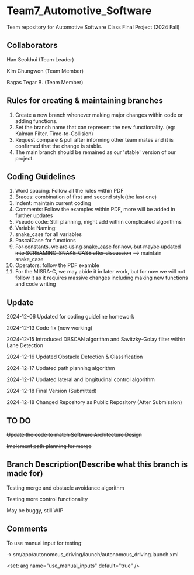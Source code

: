 # Team7_Automotive_Software
Team repository for Automotive Software Class Final Project (2024 Fall)

Collaborators
----------------
Han Seokhui (Team Leader)

Kim Chungwon (Team Member)

Bagas Tegar B. (Team Member)

Rules for creating & maintaining branches
----------------
1. Create a new branch whenever making major changes within code or adding functions.
2. Set the branch name that can represent the new functionality. (eg: Kalman Filter, Time-to-Collision)
3. Request compare & pull after informing other team mates and it is confirmed that the change is stable.
4. The main branch should be remained as our 'stable' version of our project.

Coding Guidelines
----------------
1. Word spacing: Follow all the rules within PDF
2. Braces: combination of first and second style(the last one)
3. Indent: maintain current coding
4. Comments: Follow the examples within PDF, more will be added in further updates
5. Pseudo code: Still planning, might add within complicated algorithms
6. Variable Naming:
7. snake_case for all variables
8. PascalCase for functions
9. ~~For constants, we are using snake_case for now, but maybe updated into SCREAMING_SNAKE_CASE after discussion~~ --> maintain snake_case
10. Operators: follow the PDF examble
11. For the MISRA-C, we may abide it in later work, but for now we will not follow it as it requires massive changes including making new functions and code writing

Update
--------------
2024-12-06  Updated for coding guideline homework

2024-12-13  Code fix (now working)

2024-12-15  Introduced DBSCAN algorithm and Savitzky-Golay filter within Lane Detection

2024-12-16  Updated Obstacle Detection & Classification

2024-12-17  Updated path planning algorithm

2024-12-17  Updated lateral and longitudinal control algorithm

2024-12-18  Final Version (Submitted)

2024-12-18  Changed Repository as Public Repository (After Submission)

TO DO
--------------
~~Update the code to match Software Architecture Design~~

~~Implement path planning for merge~~

Branch Description(Describe what this branch is made for)
--------------
Testing merge and obstacle avoidance algorithm

Testing more control functionality

May be buggy, still WIP

Comments
--------------

To use manual input for testing:

-> src/app/autonomous_driving/launch/autonomous_driving.launch.xml

\<set: arg name="use_manual_inputs" default="true" \/\>
